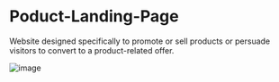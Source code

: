 # Poduct-Landing-Page

Website designed specifically to promote or sell products or persuade visitors to convert to a product-related offer.

![image](https://user-images.githubusercontent.com/100545487/161401356-06193bf4-79e9-428c-ba1a-7c180c2f77a6.png)
